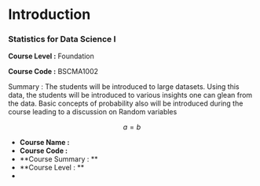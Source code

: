 # Introduction


### Statistics for Data Science I

**Course Level :** Foundation 

**Course Code :** BSCMA1002

Summary : The students will be introduced to large datasets. Using this data, the students will be introduced to various insights one can glean from the data. Basic concepts of probability also will be introduced during the course leading to a discussion on Random variables

$$
a = b
$$
- **Course Name :**
-  **Course Code :**
-  **Course Summary : **
-  **Course Level : **
-  